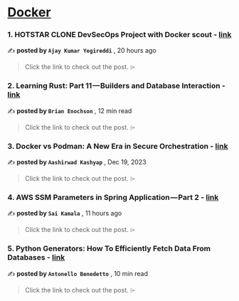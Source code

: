 
<h1><a href=https://medium.com/tag/docker/recommended target="_blank" rel="noopener noreferrer">Docker</a></h1>
<h3>1. HOTSTAR CLONE DevSecOps Project with Docker scout - <a href=https://medium.com/@postbox.aj99/hotstar-clone-devsecops-project-with-docker-scout-77c37fe72c12?source=tag_recommended_feed---------0-84----------docker----------1d354f2a_037a_41e9_ad42_4da8fcfa9b5a------- target="_blank" rel="noopener noreferrer">link</a></h3>

✍️ **posted by `Ajay Kumar Yegireddi`** <date> , 20 hours ago</date>

<blockquote>Click the link to check out the post. ⌲</blockquote>

<h3>2. Learning Rust: Part 11 — Builders and Database Interaction - <a href=https://medium.com/gitconnected/learning-rust-part-11-builders-and-database-interaction-2c1f3207b6a2?source=tag_recommended_feed---------1-107----------docker----------1d354f2a_037a_41e9_ad42_4da8fcfa9b5a------- target="_blank" rel="noopener noreferrer">link</a></h3>

✍️ **posted by `Brian Enochson`** <date> , 12 min read</date>

<blockquote>Click the link to check out the post. ⌲</blockquote>

<h3>3. Docker vs Podman: A New Era in Secure Orchestration - <a href=https://medium.com/gitconnected/docker-vs-podman-a-new-era-in-secure-orchestration-957ea2123098?source=tag_recommended_feed---------2-85----------docker----------1d354f2a_037a_41e9_ad42_4da8fcfa9b5a------- target="_blank" rel="noopener noreferrer">link</a></h3>

✍️ **posted by `Aashirwad Kashyap`** <date> , Dec 19, 2023</date>

<blockquote>Click the link to check out the post. ⌲</blockquote>

<h3>4. AWS SSM Parameters in Spring Application — Part 2 - <a href=https://medium.com/@sai.kamala94/aws-ssm-parameters-in-spring-application-part-2-2f76f50431ef?source=tag_recommended_feed---------3-84----------docker----------1d354f2a_037a_41e9_ad42_4da8fcfa9b5a------- target="_blank" rel="noopener noreferrer">link</a></h3>

✍️ **posted by `Sai Kamala`** <date> , 11 hours ago</date>

<blockquote>Click the link to check out the post. ⌲</blockquote>

<h3>5. Python Generators: How To Efficiently Fetch Data From Databases - <a href=https://medium.com/gitconnected/python-generators-how-to-efficiently-fetch-data-from-databases-25f1947f56c0?source=tag_recommended_feed---------4-107----------docker----------1d354f2a_037a_41e9_ad42_4da8fcfa9b5a------- target="_blank" rel="noopener noreferrer">link</a></h3>

✍️ **posted by `Antonello Benedetto`** <date> , 10 min read</date>

<blockquote>Click the link to check out the post. ⌲</blockquote>

